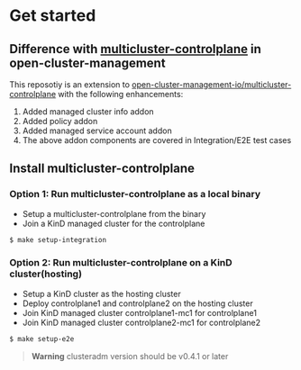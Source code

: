 # Get started

## Difference with [multicluster-controlplane](https://github.com/open-cluster-management-io/multicluster-controlplane) in open-cluster-management

This reposotiy is an extension to [open-cluster-management-io/multicluster-controlplane](https://github.com/open-cluster-management-io/multicluster-controlplane) with the following enhancements:
1. Added managed cluster info addon
2. Added policy addon
3. Added managed service account addon
4. The above addon components are covered in Integration/E2E test cases

## Install multicluster-controlplane

### Option 1: Run multicluster-controlplane as a local binary
- Setup a multicluster-controlplane from the binary
- Join a KinD managed cluster for the controlplane
```bash
$ make setup-integration
```

### Option 2: Run multicluster-controlplane on a KinD cluster(hosting)
- Setup a KinD cluster as the hosting cluster
- Deploy controlplane1 and controlplane2 on the hosting cluster
- Join KinD managed cluster controlplane1-mc1 for controlplane1 
- Join KinD managed cluster controlplane2-mc1 for controlplane2
```bash
$ make setup-e2e
```

> **Warning**
> clusteradm version should be v0.4.1 or later


